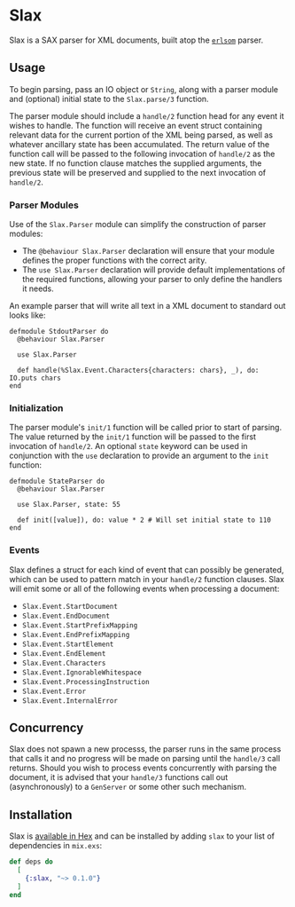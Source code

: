# Slax

Slax is a SAX parser for XML documents, built atop the [`erlsom`](https://github.com/willemdj/erlsom) parser.

## Usage

To begin parsing, pass an IO object or `String`, along with a parser module and (optional) initial state to the `Slax.parse/3` function.

The parser module should include a `handle/2` function head for any event it wishes to handle.  The function will receive an event struct containing relevant data for the current portion of the XML being parsed, as well as whatever ancillary state has been accumulated.  The return value of the function call will be passed to the following invocation of `handle/2` as the new state.  If no function clause matches the supplied arguments, the previous state will be preserved and supplied to the next invocation of `handle/2`.

### Parser Modules

Use of the `Slax.Parser` module can simplify the construction of parser modules:

* The `@behaviour Slax.Parser` declaration will ensure that your module defines the proper functions with the correct arity.
* The `use Slax.Parser` declaration will provide default implementations of the required functions, allowing your parser to only define the handlers it needs.

An example parser that will write all text in a XML document to standard out looks like:

```
defmodule StdoutParser do
  @behaviour Slax.Parser

  use Slax.Parser

  def handle(%Slax.Event.Characters{characters: chars}, _), do: IO.puts chars
end
```

### Initialization

The parser module's `init/1` function will be called prior to start of parsing.  The value returned by the `init/1` function will be passed to the first invocation of `handle/2`.  An optional `state` keyword can be used in conjunction with the `use` declaration to provide an argument to the `init` function:

```
defmodule StateParser do
  @behaviour Slax.Parser

  use Slax.Parser, state: 55

  def init([value]), do: value * 2 # Will set initial state to 110
end
```

### Events

Slax defines a struct for each kind of event that can possibly be generated, which can be used to pattern match in your `handle/2` function clauses.  Slax will emit some or all of the following events when processing a document:

* `Slax.Event.StartDocument`
* `Slax.Event.EndDocument`
* `Slax.Event.StartPrefixMapping`
* `Slax.Event.EndPrefixMapping`
* `Slax.Event.StartElement`
* `Slax.Event.EndElement`
* `Slax.Event.Characters`
* `Slax.Event.IgnorableWhitespace`
* `Slax.Event.ProcessingInstruction`
* `Slax.Event.Error`
* `Slax.Event.InternalError`

## Concurrency

Slax does not spawn a new processs, the parser runs in the same process that calls it and no progress will be made on parsing until the `handle/3` call returns.  Should you wish to process events concurrently with parsing the document, it is advised that your `handle/3` functions call out (asynchronously) to a `GenServer` or some other such mechanism.
## Installation

Slax is [available in Hex](https://hex.pm/docs/publish) and can be installed by adding `slax` to your list of dependencies in `mix.exs`:

```elixir
def deps do
  [
    {:slax, "~> 0.1.0"}
  ]
end
```
